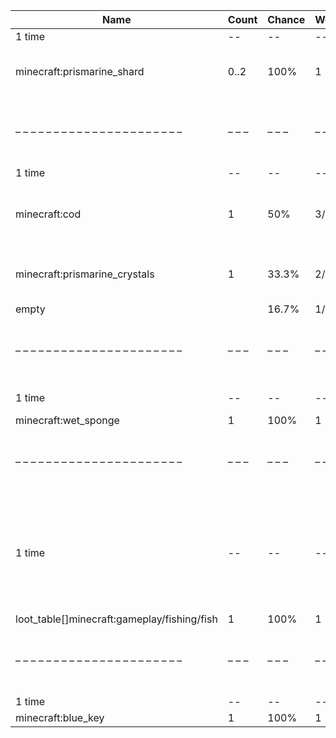 | Name                                        | Count | Chance | Weight | Comment                                                                          |
| ------------------------------------------- | ----- | ------ | ------ | -------------------------------------------------------------------------------- |
| 1 time                                      |    -- |     -- |     -- |                                                                                  |
| minecraft:prismarine_shard                  |  0..2 |   100% |      1 | add drop: 0..1 * level {enchantment: looting}                                    |
| – – – – – – – – – – – – – – – – – – – – – – | – – – | – – –  | – – –  | – – – – – – – – – – – – – – – – – – – – – – – – – – – – – – – – – – – – – – – –  |
| 1 time                                      |    -- |     -- |     -- |                                                                                  |
| minecraft:cod                               |     1 |    50% |    3/6 | add drop: 0..1 * level {enchantment: looting}, furnace smelt                     |
| minecraft:prismarine_crystals               |     1 |  33.3% |    2/6 | add drop: 0..1 * level {enchantment: looting}                                    |
| empty                                       |       |  16.7% |    1/6 |                                                                                  |
| – – – – – – – – – – – – – – – – – – – – – – | – – – | – – –  | – – –  | – – – – – – – – – – – – – – – – – – – – – – – – – – – – – – – – – – – – – – – –  |
| 1 time                                      |    -- |     -- |     -- | killed by player                                                                 |
| minecraft:wet_sponge                        |     1 |   100% |      1 |                                                                                  |
| – – – – – – – – – – – – – – – – – – – – – – | – – – | – – –  | – – –  | – – – – – – – – – – – – – – – – – – – – – – – – – – – – – – – – – – – – – – – –  |
| 1 time                                      |    -- |     -- |     -- | killed by player, random chance {enchantment: looting}: 0.025% + 0.01%*(level-1) |
| loot_table[]minecraft:gameplay/fishing/fish |     1 |   100% |      1 |                                                                                  |
| – – – – – – – – – – – – – – – – – – – – – – | – – – | – – –  | – – –  | – – – – – – – – – – – – – – – – – – – – – – – – – – – – – – – – – – – – – – – –  |
| 1 time                                      |    -- |     -- |     -- |                                                                                  |
| minecraft:blue_key                          |     1 |   100% |      1 |                                                                                  |